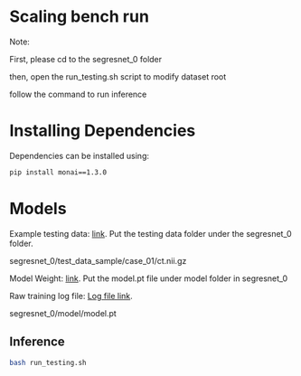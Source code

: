 # Scaling bench run

Note: 

First, please cd to the segresnet_0 folder

then, open the run_testing.sh script to modify dataset root

follow the command to run inference

# Installing Dependencies
Dependencies can be installed using:
``` bash
pip install monai==1.3.0
```

# Models

Example testing data: <a href="https://drive.google.com/file/d/168Nr1ULMoVXrTORVsq-BouuVUDmXRMll/view?usp=sharing"> link</a>. Put the testing data folder under the segresnet_0 folder. 

segresnet_0/test_data_sample/case_01/ct.nii.gz

Model Weight: <a href="https://www.dropbox.com/scl/fi/ru6d8w8yhv5c1qkmhb92j/model.pt?rlkey=plqfuk9q233yjl7oeie1wihlt&st=n0oh4gsb&dl=0"> link</a>. Put the model.pt file under model folder in segresnet_0

Raw training log file: <a href="https://www.dropbox.com/scl/fi/e0180vkv6imk6e29yihh7/training.log?rlkey=jtl0mcva8yw2rahqf8qayjwtg&st=a0iyt568&dl=0"> Log file link</a>.


segresnet_0/model/model.pt


## Inference

``` bash
bash run_testing.sh
```
